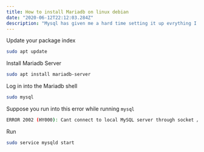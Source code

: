 ```yaml
---
title: How to install Mariadb on linux debian
date: "2020-06-12T22:12:03.284Z"
description: "Mysql has given me a hard time setting it up evrything I have a fresh install on my machine.Lets take a look on how we can set it up and trouble shoot in case you run into errors"
---
```


Update your package index

```bash
sudo apt update
```

Install Mariadb Server

```bash
sudo apt install mariadb-server
```

Log in into the Mariadb shell

```bash
sudo mysql
```

Suppose you run into this error while running ``` mysql ```

```bash
ERROR 2002 (HY000): Cant connect to local MySQL server through socket /var/run/mysqld/mysqld.sock (2)
```

Run

```bash
sudo service mysqld start
```
